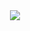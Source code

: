 <div align="center">
  <img src="https://capsule-render.vercel.app/api?type=waving&color=timeAuto&height=300&section=header&text=Kyurim`s%Github%20render&fontSize=90" />
</div>




<!--
**rbfla48/rbfla48** is a ✨ _special_ ✨ repository because its `README.md` (this file) appears on your GitHub profile.

Here are some ideas to get you started:

- 🔭 I’m currently working on ...
- 🌱 I’m currently learning ...
- 👯 I’m looking to collaborate on ...
- 🤔 I’m looking for help with ...
- 💬 Ask me about ...
- 📫 How to reach me: ...
- 😄 Pronouns: ...
- ⚡ Fun fact: ...
-->
